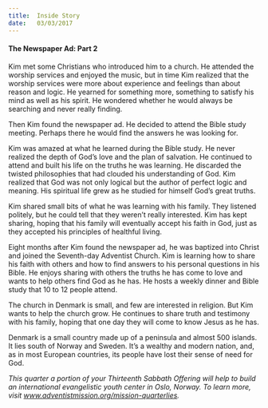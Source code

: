 ```yaml
---
title:  Inside Story
date:   03/03/2017
---
```


#### The Newspaper Ad: Part 2

Kim met some Christians who introduced him to a church. He attended the worship services and enjoyed the music, but in time Kim realized that the worship services were more about experience and feelings than about reason and logic. He yearned for something more, something to satisfy his mind as well as his spirit. He wondered whether he would always be searching and never really finding. 

Then Kim found the newspaper ad. He decided to attend the Bible study meeting. Perhaps there he would find the answers he was looking for.

Kim was amazed at what he learned during the Bible study. He never realized the depth of God’s love and the plan of salvation. He continued to attend and built his life on the truths he was learning. He discarded the twisted philosophies that had clouded his understanding of God. Kim realized that God was not only logical but the author of perfect logic and meaning. His spiritual life grew as he studied for himself God’s great truths. 

Kim shared small bits of what he was learning with his family. They listened politely, but he could tell that they weren’t really interested. Kim has kept sharing, hoping that his family will eventually accept his faith in God, just as they accepted his principles of healthful living. 

Eight months after Kim found the newspaper ad, he was baptized into Christ and joined the Seventh-day Adventist Church. Kim is learning how to share his faith with others and how to find answers to his personal questions in his Bible. He enjoys sharing with others the truths he has come to love and wants to help others find God as he has. He hosts a weekly dinner and Bible study that 10 to 12 people attend. 

The church in Denmark is small, and few are interested in religion. But Kim wants to help the church grow. He continues to share truth and testimony with his family, hoping that one day they will come to know Jesus as he has.

Denmark is a small country made up of a peninsula and almost 500 islands. It lies south of Norway and Sweden. It’s a wealthy and modern nation, and, as in most European countries, its people have lost their sense of need for God. 

_This quarter a portion of your Thirteenth Sabbath Offering will help to build an international evangelistic youth center in Oslo, Norway. To learn more, visit www.adventistmission.org/mission-quarterlies._ 